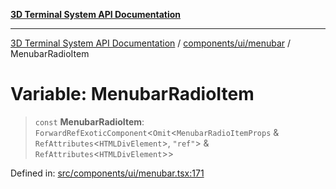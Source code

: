 [**3D Terminal System API Documentation**](../../../../README.md)

***

[3D Terminal System API Documentation](../../../../README.md) / [components/ui/menubar](../README.md) / MenubarRadioItem

# Variable: MenubarRadioItem

> `const` **MenubarRadioItem**: `ForwardRefExoticComponent`\<`Omit`\<`MenubarRadioItemProps` & `RefAttributes`\<`HTMLDivElement`\>, `"ref"`\> & `RefAttributes`\<`HTMLDivElement`\>\>

Defined in: [src/components/ui/menubar.tsx:171](https://github.com/Dicommunitas/ThreeJS_Terminal_3D/blob/afa16084199c8b26e5e606d73d21408027534f3a/src/components/ui/menubar.tsx#L171)
